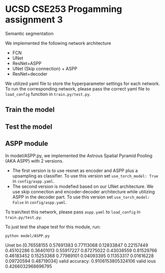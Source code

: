 # UCSD CSE253 Progamming assignment 3

Semantic segmentation

We implemented the following network architecture

* FCN
* UNet
* ResNet+ASPP
* UNet (Skip connection) + ASPP
* ResNet+decoder

We utilized yaml file to store the hyperparameter settings for each network. To run the corresponding network, please pass the correct yaml file to `load_config` function in `train.py/test.py`.  

## Train the model



## Test the model





## ASPP module

In model/ASPP.py, we implemented the Astrous Spatial Pyramid Pooling (AKA ASPP) with 2 versions. 

* The first version is to use resnet as encoder and ASPP plus a upsampling as classifier. To use this version set `use_torch_model: True` in `config/aspp.yaml`. 
* The second version is modefied based on our UNet architecture. We use skip connection and encoder-decoder architecture while utilizing ASPP in the decoder part. To use this version set `use_torch_model: False` in `config/aspp.yaml`.

To train/test this network, please pass `aspp.yaml` to `load_config` in `train.py/test.py`. 

To just test the shape test for this module, run:

```bash
python model/ASPP.py
```



















Unet bn
[0.76558155 0.57691383 0.77113068 0.12833847 0.22157449 0.45102286
 0.36401013 0.55917227 0.87275022 0.43038559 0.81529766 0.46183452
 0.15253368 0.77989101 0.04093395 0.11353317 0.01616228 0.09720594
 0.48719034]
valid accuracy: 0.9106153805324106 	 valid ious 0.4266032968696795
